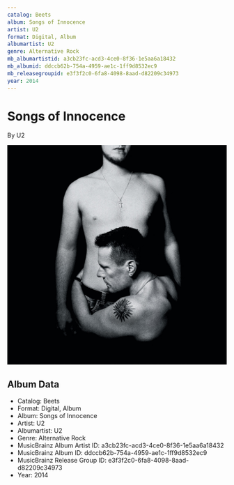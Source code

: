 ```yaml
---
catalog: Beets
album: Songs of Innocence
artist: U2
format: Digital, Album
albumartist: U2
genre: Alternative Rock
mb_albumartistid: a3cb23fc-acd3-4ce0-8f36-1e5aa6a18432
mb_albumid: ddccb62b-754a-4959-ae1c-1ff9d8532ec9
mb_releasegroupid: e3f3f2c0-6fa8-4098-8aad-d82209c34973
year: 2014
---
```


# Songs of Innocence

By U2

![](../../assets/beetscovers/U2-Songs_of_Innocence.jpg)

## Album Data

- Catalog: Beets
- Format: Digital, Album
- Album: Songs of Innocence
- Artist: U2
- Albumartist: U2
- Genre: Alternative Rock
- MusicBrainz Album Artist ID: a3cb23fc-acd3-4ce0-8f36-1e5aa6a18432
- MusicBrainz Album ID: ddccb62b-754a-4959-ae1c-1ff9d8532ec9
- MusicBrainz Release Group ID: e3f3f2c0-6fa8-4098-8aad-d82209c34973
- Year: 2014

